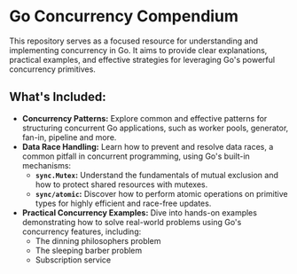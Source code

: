 # Go Concurrency Compendium

This repository serves as a focused resource for understanding and implementing concurrency in Go. It aims to provide clear explanations, practical examples, and effective strategies for leveraging Go's powerful concurrency primitives.

## What's Included:

* **Concurrency Patterns:** Explore common and effective patterns for structuring concurrent Go applications, such as worker pools, generator, fan-in, pipeline and more.
* **Data Race Handling:** Learn how to prevent and resolve data races, a common pitfall in concurrent programming, using Go's built-in mechanisms:
    * **`sync.Mutex`:** Understand the fundamentals of mutual exclusion and how to protect shared resources with mutexes.
    * **`sync/atomic`:** Discover how to perform atomic operations on primitive types for highly efficient and race-free updates.
* **Practical Concurrency Examples:** Dive into hands-on examples demonstrating how to solve real-world problems using Go's concurrency features, including:
    * The dinning philosophers problem
    * The sleeping barber problem
    * Subscription service
